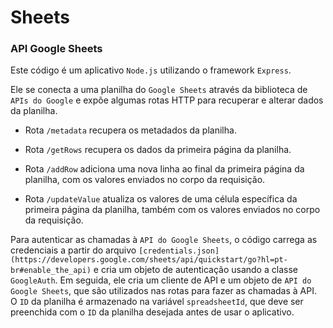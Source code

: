 # Sheets
 
### API Google Sheets

 
Este código é um aplicativo `Node.js` utilizando o framework `Express`. 

Ele se conecta a uma planilha do `Google Sheets` através da biblioteca de `APIs do Google` e expõe algumas rotas HTTP para recuperar e alterar dados da planilha.

- Rota `/metadata` recupera os metadados da planilha. 

- Rota `/getRows` recupera os dados da primeira página da planilha. 

- Rota `/addRow` adiciona uma nova linha ao final da primeira página da planilha, com os valores enviados no corpo da requisição. 

- Rota `/updateValue` atualiza os valores de uma célula específica da primeira página da planilha, também com os valores enviados no corpo da requisição.

Para autenticar as chamadas à `API do Google Sheets`, o código carrega as credenciais a partir do arquivo `[credentials.json](https://developers.google.com/sheets/api/quickstart/go?hl=pt-br#enable_the_api)` e cria um objeto de autenticação usando a classe `GoogleAuth`. 
Em seguida, ele cria um cliente de API e um objeto de `API do Google Sheets`, que são utilizados nas rotas para fazer as chamadas à API. 
O `ID` da planilha é armazenado na variável `spreadsheetId`, que deve ser preenchida com o `ID` da planilha desejada antes de usar o aplicativo.

